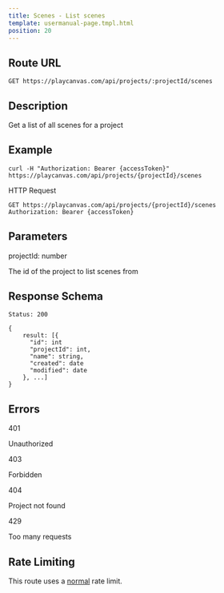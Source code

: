 ```yaml
---
title: Scenes - List scenes
template: usermanual-page.tmpl.html
position: 20
---
```


## Route URL

```none
GET https://playcanvas.com/api/projects/:projectId/scenes
```

## Description

Get a list of all scenes for a project

## Example

```none
curl -H "Authorization: Bearer {accessToken}" https://playcanvas.com/api/projects/{projectId}/scenes
```

HTTP Request
```
GET https://playcanvas.com/api/projects/{projectId}/scenes
Authorization: Bearer {accessToken}
```

## Parameters

<div class="params">
<div class="parameter"><span class="param">projectId: number</span><p>The id of the project to list scenes from</p></div>
</div>

## Response Schema

```none
Status: 200
```

```none
{
    result: [{
      "id": int
      "projectId": int,
      "name": string,
      "created": date
      "modified": date
    }, ...]
}
```

## Errors

<div class="params">
<div class="parameter"><span class="param">401</span><p>Unauthorized</p></div>
<div class="parameter"><span class="param">403</span><p>Forbidden</p></div>
<div class="parameter"><span class="param">404</span><p>Project not found</p></div>
<div class="parameter"><span class="param">429</span><p>Too many requests</p></div>
</div>

## Rate Limiting

This route uses a [normal][1] rate limit.

[1]: /user-manual/api#rate-limiting
